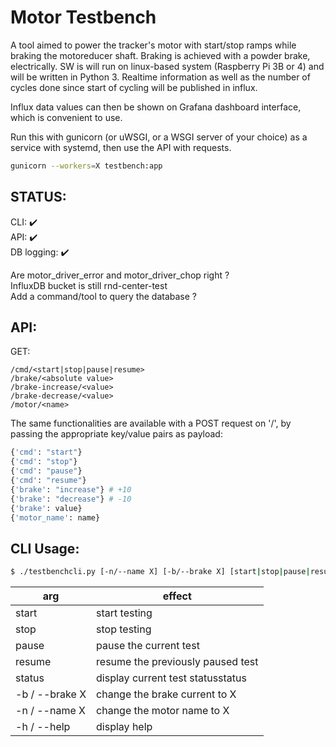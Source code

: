# Motor Testbench

A tool aimed to power the tracker's motor with start/stop ramps while braking the motoreducer shaft.
Braking is achieved with a powder brake, electrically.
SW is will run on linux-based system (Raspberry Pi 3B or 4) and will be written in Python 3.
Realtime information as well as the number of cycles done since start of cycling will be published in influx.

Influx data values can then be shown on Grafana dashboard interface, which is convenient to use.

Run this with gunicorn (or uWSGI, or a WSGI server of your choice) as a service with systemd, then use the API with requests.
```bash
gunicorn --workers=X testbench:app
```

## STATUS:

CLI: :heavy_check_mark:  
API: :heavy_check_mark:  
DB logging: :heavy_check_mark:  

Are motor_driver_error and motor_driver_chop right ?  
InfluxDB bucket is still rnd-center-test  
Add a command/tool to query the database ?


## API:

GET:
```
/cmd/<start|stop|pause|resume>
/brake/<absolute value>
/brake-increase/<value>
/brake-decrease/<value>
/motor/<name>
```

The same functionalities are available with a POST request on '/', by passing the appropriate key/value pairs as payload:
```python
{'cmd': "start"}
{'cmd': "stop"}
{'cmd': "pause"}
{'cmd': "resume"}
{'brake': "increase"} # +10
{'brake': "decrease"} # -10
{'brake': value}
{'motor_name': name}
```

## CLI Usage:


```bash
$ ./testbenchcli.py [-n/--name X] [-b/--brake X] [start|stop|pause|resume|status]
```
| arg            | effect |
|----------------|--------|
| start          | start testing                     |
| stop           | stop testing                      |
| pause          | pause the current test            |
| resume         | resume the previously paused test |
| status         | display current test statusstatus |
| -b / --brake X | change the brake current to X     |
| -n / --name X  | change the motor name to X        |
| -h / --help    | display help                      |
